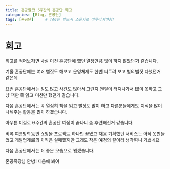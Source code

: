 ```yaml
---
title: 혼공얄코 6주간의 혼공단 회고
categories: [Blog, 혼공단]
tags: [혼공단]		# TAG는 반드시 소문자로 이루어져야함!
---
```


# 회고 

회고를 적어보자면 사실 이전 혼공단에 했던 열정만큼 많이 하지 않았던거 같습니다. 

겨울 혼공단에는 여러 뻘짓도 해보고 운영체제도 한번 터트려 보고 별의별짓 다했던거 
같은데 

요번 혼공단에서는 일도 많고 사건도 많아서 그런지 멘탈이 터져나가서 많이 못하고 그냥 책만 쭉 읽고 미션만 했던거 같습니다.

다음 혼공단에서는 꼭 열심히 책을 읽고 뻘짓도 많이 하고 다른분들에게도 지식을 많이 나눠주는 활동을 많이 하겠습니다.

아무튼 이걸로 6주간의 혼공단 여정이 끝나니 좀 후련해진거 같습니다.

비록 여름방학동안 쇼핑몰 프로젝트 하나만 끝냈고 처음 기획했던 서비스는 아직 못만들었고 개발업계로의 이직은 실패했지만 그래도 작은 여정의 끝이라 생각하니 기쁘네요

다음 혼공단에서는 더 좋은 모습으로 뵙겠습니다. 

혼공족장님 안녕! 다음에 봐여

